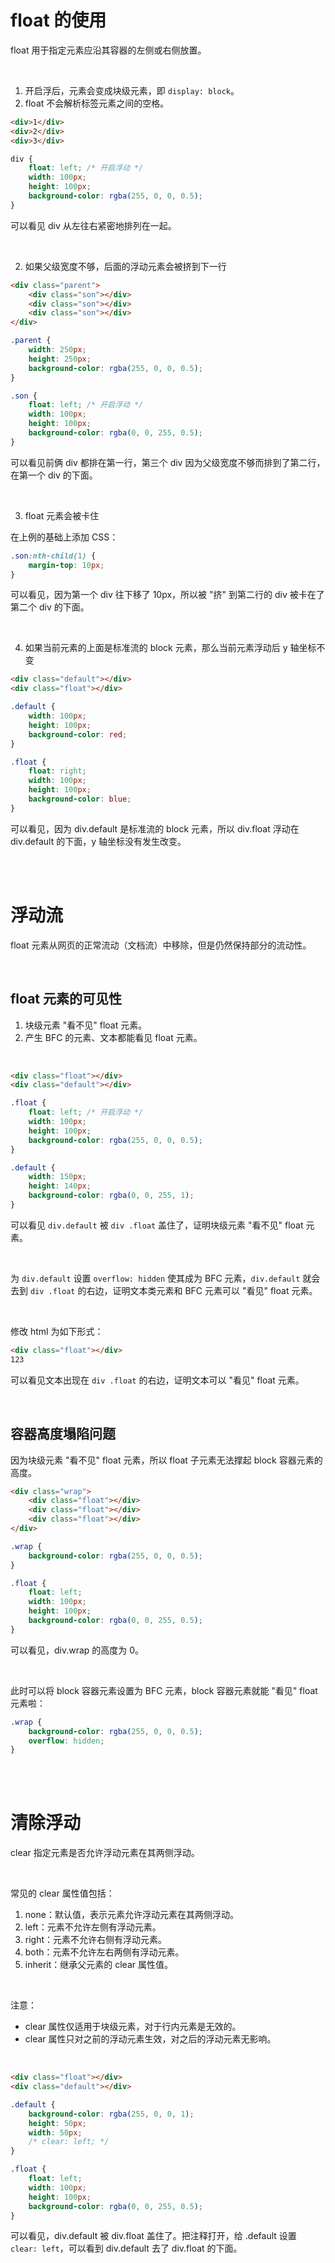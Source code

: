 # float 的使用

float 用于指定元素应沿其容器的左侧或右侧放置。

<br>

1.  开启浮后，元素会变成块级元素，即 `display: block`。
2.  float 不会解析标签元素之间的空格。

```html
<div>1</div>
<div>2</div>
<div>3</div>
```

```css
div {
    float: left; /* 开启浮动 */
    width: 100px;
    height: 100px;
    background-color: rgba(255, 0, 0, 0.5);
}
```

可以看见 div 从左往右紧密地排列在一起。

<br>

2.  如果父级宽度不够，后面的浮动元素会被挤到下一行

```html
<div class="parent">
    <div class="son"></div>
    <div class="son"></div>
    <div class="son"></div>
</div>
```

```css
.parent {
    width: 250px;
    height: 250px;
    background-color: rgba(255, 0, 0, 0.5);
}

.son {
    float: left; /* 开启浮动 */
    width: 100px;
    height: 100px;
    background-color: rgba(0, 0, 255, 0.5);
}
```

可以看见前俩 div 都排在第一行，第三个 div 因为父级宽度不够而排到了第二行，在第一个 div 的下面。

<br>

3.  float 元素会被卡住

在上例的基础上添加 CSS：

```css
.son:nth-child(1) {
    margin-top: 10px;
}
```

可以看见，因为第一个 div 往下移了 10px，所以被 "挤" 到第二行的 div 被卡在了第二个 div 的下面。

<br>

4.  如果当前元素的上面是标准流的 block 元素，那么当前元素浮动后 y 轴坐标不变

```html
<div class="default"></div>
<div class="float"></div>
```

```css
.default {
    width: 100px;
    height: 100px;
    background-color: red;
}

.float {
    float: right;
    width: 100px;
    height: 100px;
    background-color: blue;
}
```

可以看见，因为 div.default 是标准流的 block 元素，所以 div.float 浮动在 div.default 的下面，y 轴坐标没有发生改变。

<br><br>

# 浮动流

float 元素从网页的正常流动（文档流）中移除，但是仍然保持部分的流动性。

<br>

## float 元素的可见性

1.  块级元素 "看不见" float 元素。
2.  产生 BFC 的元素、文本都能看见 float 元素。

<br>

```html
<div class="float"></div>
<div class="default"></div>
```

```css
.float {
    float: left; /* 开启浮动 */
    width: 100px;
    height: 100px;
    background-color: rgba(255, 0, 0, 0.5);
}

.default {
    width: 150px;
    height: 140px;
    background-color: rgba(0, 0, 255, 1);
}
```

可以看见 `div.default` 被 `div .float` 盖住了，证明块级元素 "看不见" float 元素。

<br>

为 `div.default` 设置 `overflow: hidden` 使其成为 BFC 元素，`div.default` 就会去到 `div .float` 的右边，证明文本类元素和 BFC 元素可以 "看见" float 元素。

<br>

修改 html 为如下形式：

```html
<div class="float"></div>
123
```

可以看见文本出现在 `div .float` 的右边，证明文本可以 "看见" float 元素。

<br>

## 容器高度塌陷问题

因为块级元素 "看不见" float 元素，所以 float 子元素无法撑起 block 容器元素的高度。

```html
<div class="wrap">
    <div class="float"></div>
    <div class="float"></div>
    <div class="float"></div>
</div>
```

```css
.wrap {
    background-color: rgba(255, 0, 0, 0.5);
}

.float {
    float: left;
    width: 100px;
    height: 100px;
    background-color: rgba(0, 0, 255, 0.5);
}
```

可以看见，div.wrap 的高度为 0。

<br>

此时可以将 block 容器元素设置为 BFC 元素，block 容器元素就能 "看见" float 元素啦：

```css
.wrap {
    background-color: rgba(255, 0, 0, 0.5);
    overflow: hidden;
}
```

<br><br>

# 清除浮动

clear 指定元素是否允许浮动元素在其两侧浮动。

<br>

常见的 clear 属性值包括：

1.  none：默认值，表示元素允许浮动元素在其两侧浮动。
2.  left：元素不允许左侧有浮动元素。
3.  right：元素不允许右侧有浮动元素。
4.  both：元素不允许左右两侧有浮动元素。
5.  inherit：继承父元素的 clear 属性值。

<br>

注意：

-   clear 属性仅适用于块级元素，对于行内元素是无效的。
-   clear 属性只对之前的浮动元素生效，对之后的浮动元素无影响。

<br>

```html
<div class="float"></div>
<div class="default"></div>
```

```css
.default {
    background-color: rgba(255, 0, 0, 1);
    height: 50px;
    width: 50px;
    /* clear: left; */
}

.float {
    float: left;
    width: 100px;
    height: 100px;
    background-color: rgba(0, 0, 255, 0.5);
}
```

可以看见，div.default 被 div.float 盖住了。把注释打开，给 .default 设置 `clear: left`，可以看到 div.default 去了 div.float 的下面。

<br>
